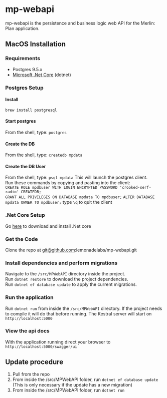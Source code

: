# mp-webapi
mp-webapi is the persistence and business logic web API for the Merlin: Plan application.

## MacOS Installation

### Requirements
* Postgres 9.5.x
* [Microsoft .Net Core](https://www.microsoft.com/net/core) (dotnet)

### Postgres Setup

#### Install
`brew install postgresql`

#### Start postgres
From the shell, type: `postgres`

#### Create the DB
From the shell, type: `createdb mpdata`

#### Create the DB User
From the shell, type: `psql mpdata`
This will launch the postgres client.  
Run these commands by copying and pasting into the client:  
`CREATE ROLE mpdbuser WITH LOGIN ENCRYPTED PASSWORD 'crooked-serf-radio' CREATEDB;`  
`GRANT ALL PRIVILEGES ON DATABASE mpdata TO mpdbuser;`
`ALTER DATABASE mpdata OWNER TO mpdbuser;`
type `\q` to quit the client

### .Net Core Setup
Go [here](https://www.microsoft.com/net/core) to download and install .Net core

### Get the Code
Clone the repo at git@github.com:lemonadelabs/mp-webapi.git

### Install dependencies and perform migrations
Navigate to the `/src/MPWebAPI` directory inside the project.  
Run `dotnet restore` to download the project dependencies.  
Run `dotnet ef database update` to apply the current migrations.

### Run the application
Run `dotnet run` from inside the `/src/MPWebAPI` directory. If the project needs to compile it will do that before running. The Kestral server will start on `http://localhost:5000`

### View the api docs
With the application running direct your browser to `http://localhost:5000/swagger/ui`

## Update procedure
1. Pull from the repo
2. From inside the /src/MPWebAPI folder, run `dotnet ef database update` (This is only necessary if the update has a new migration)
3. From inside the /src/MPWebAPI folder, run `dotnet run`







